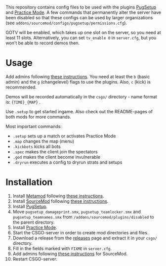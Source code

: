 This repository contains config files to be used with the plugins [PugSetup](https://github.com/splewis/csgo-pug-setup)
and [Practice Mode](https://github.com/splewis/csgo-practice-mode). A few commands that permanently alter the server have
been disabled so that these configs can be used by larger organizations (see `addons/sourcemod/configs/pugsetup/permissions.cfg`).

GOTV will be enabled, which takes up one slot on the server, so you need at least 11 slots. Alternatively, you can set `tv_enable 0`
in `server.cfg`, but you won't be able to record demos then.

# Usage
	
Add admins following [these instructions](https://wiki.alliedmods.net/Adding_Admins_(SourceMod)). You need at least the `b` (basic admin) and the `g` (changelevel) flags to use the plugins. Also, `c` (kick) is recommended.

Demos will be recorded automatically in the `csgo/` directory - name format is: `{TIME}_{MAP}` .

Use `.setup` to get started ingame. Also check out the README-pages of both mods for more commands.

Most important commands:

* `.setup` sets up a match or activates Practice Mode
* `.map` changes the map (menu)
* `.kickbots` kicks all bots
* `.spec` makes the client join the spectators
* `.god` makes the client become invulnerable
* `.dryrun` executes a config to dryrun strats and setups

# Installation

1. Install [Metamod](metamodsource.net) following [these instructions](https://wiki.alliedmods.net/Installing_Metamod:Source).
1. Install [SourceMod](sourcemod.net) following [these instructions](https://wiki.alliedmods.net/Installing_SourceMod).
1. Install [PugSetup](https://github.com/splewis/csgo-pug-setup).
1. Move `pugsetup_damageprint.smx`, `pugsetup_teamlocker.smx` and `pugsetup_teamnames.smx` from
`/addons/sourcemod/plugins/disabled` to the parent directory.
1. Install [Practice Mode](https://github.com/splewis/csgo-practice-mode).
1. Start the CSGO-server in order to create mod directories and files.
1. Download a release from the [releases](https://github.com/Linus4/csgo_config_plugins/releases) page and extract it in your `csgo/` directory.
1. Fill in the fields marked with `FIXME` in `server.cfg`.
1. Add admins following [these instructions](https://wiki.alliedmods.net/Adding_Admins_(SourceMod)) for SourceMod.
1. Restart CSGO-server.

